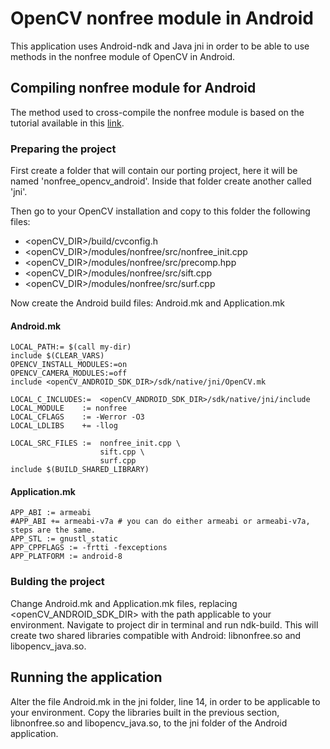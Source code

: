 # OpenCV nonfree module in Android

This application uses Android-ndk and Java jni in order to be able to use methods in the nonfree module of OpenCV in Android.

## Compiling nonfree module for Android

The method used to cross-compile the nonfree module is based on the tutorial available in this [link](http://web.guohuiwang.com/technical-notes/sift_surf_opencv_android).

### Preparing the project

First create a folder that will contain our porting project, here it will be named 'nonfree_opencv_android'. Inside that folder create another called 'jni'.

Then go to your OpenCV installation and copy to this folder the following files:

* \<openCV_DIR\>/build/cvconfig.h
* \<openCV_DIR\>/modules/nonfree/src/nonfree_init.cpp
* \<openCV_DIR\>/modules/nonfree/src/precomp.hpp
* \<openCV_DIR\>/modules/nonfree/src/sift.cpp
* \<openCV_DIR\>/modules/nonfree/src/surf.cpp

Now create the Android build files: Android.mk and Application.mk

#### Android.mk

	LOCAL_PATH:= $(call my-dir)
	include $(CLEAR_VARS)
	OPENCV_INSTALL_MODULES:=on
	OPENCV_CAMERA_MODULES:=off
	include <openCV_ANDROID_SDK_DIR>/sdk/native/jni/OpenCV.mk

	LOCAL_C_INCLUDES:= 	<openCV_ANDROID_SDK_DIR>/sdk/native/jni/include
	LOCAL_MODULE    := nonfree
	LOCAL_CFLAGS    := -Werror -O3
	LOCAL_LDLIBS    += -llog

	LOCAL_SRC_FILES := 	nonfree_init.cpp \
						sift.cpp \
						surf.cpp
	include $(BUILD_SHARED_LIBRARY)

#### Application.mk

	APP_ABI := armeabi 
	#APP_ABI += armeabi-v7a # you can do either armeabi or armeabi-v7a, steps are the same.
	APP_STL := gnustl_static
	APP_CPPFLAGS := -frtti -fexceptions
	APP_PLATFORM := android-8

### Bulding the project

Change Android.mk and Application.mk files, replacing \<openCV_ANDROID_SDK_DIR\> with the path applicable to your environment.
Navigate to project dir in terminal and run ndk-build. This will create two shared libraries compatible with Android: libnonfree.so and libopencv_java.so.

## Running the application

Alter the file Android.mk in the jni folder, line 14, in order to be applicable to your environment. Copy the libraries built in the previous section, libnonfree.so and libopencv_java.so, to the jni folder of the Android application.
